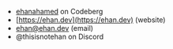  - [ehanahamed](https://codeberg.org/ehanahamed) on Codeberg
 - [https://ehan.dev](https://ehan.dev) (website)
 - ehan@ehan.dev (email)
 - @thisisnotehan on Discord
